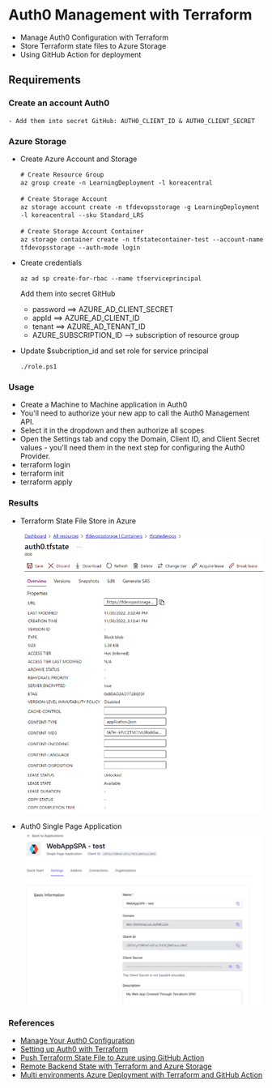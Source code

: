 # Auth0 Management with Terraform
+ Manage Auth0 Configuration with Terraform
+ Store Terraform state files to Azure Storage
+ Using GitHub Action for deployment

## Requirements
### Create an account Auth0
    - Add them into secret GitHub: AUTH0_CLIENT_ID & AUTH0_CLIENT_SECRET

### Azure Storage
+ Create Azure Account and Storage
    ```
    # Create Resource Group
    az group create -n LearningDeployment -l koreacentral

    # Create Storage Account
    az storage account create -n tfdevopsstorage -g LearningDeployment -l koreacentral --sku Standard_LRS

    # Create Storage Account Container
    az storage container create -n tfstatecontainer-test --account-name tfdevopsstorage --auth-mode login
    ```

+ Create credentials
    ```
    az ad sp create-for-rbac --name tfserviceprincipal
    ```
    Add them into secret GitHub
    - password ==> AZURE_AD_CLIENT_SECRET
    - appId ==> AZURE_AD_CLIENT_ID
    - tenant ==> AZURE_AD_TENANT_ID
    - AZURE_SUBSCRIPTION_ID --> subscription of resource group

+ Update $subcription_id and set role for service principal
    ```
    ./role.ps1
    ```


### Usage
+ Create a Machine to Machine application in Auth0
+ You'll need to authorize your new app to call the Auth0 Management API.
+ Select it in the dropdown and then authorize all scopes
+ Open the Settings tab and copy the Domain, Client ID, and Client Secret values - you'll need them in the next step for configuring the Auth0 Provider.
+ terraform login
+ terraform init
+ terraform apply

### Results
+ Terraform State File Store in Azure

    ![TFState Azure Store](./images/tfstate-az-store.png)

+ Auth0 Single Page Application
    ![Auth0 SPA Application](./images/SPA-Auth0.png)

### References
+ [Manage Your Auth0 Configuration](https://auth0.com/blog/use-terraform-to-manage-your-auth0-configuration/)
+ [Setting up Auth0 with Terraform](https://hceris.com/setting-up-auth0-with-terraform/)
+ [Push Terraform State File to Azure using GitHub Action](https://thomasthornton.cloud/2021/03/19/deploy-terraform-using-github-actions-into-azure/)
+ [Remote Backend State with Terraform and Azure Storage](https://www.ciraltos.com/remote-backend-state-with-terraform-and-azure-storage/)
+ [Multi environments Azure Deployment with Terraform and GitHub Action ](https://dev.to/pwd9000/multi-environment-azure-deployments-with-terraform-and-github-2450)
